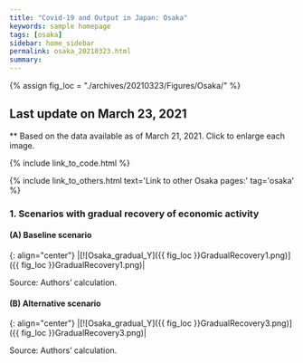 ```yaml
---
title: "Covid-19 and Output in Japan: Osaka"
keywords: sample homepage
tags: [osaka]
sidebar: home_sidebar
permalink: osaka_20210323.html
summary:
---
```


{% assign fig_loc = "./archives/20210323/Figures/Osaka/" %}

## Last update on March 23, 2021
** Based on the data available as of March 21, 2021. Click to enlarge each image.

{% include link_to_code.html %}

{% include link_to_others.html text='Link to other Osaka pages:' tag='osaka' %}


### 1. Scenarios with gradual recovery of economic activity

#### (A) Baseline scenario

{: align="center"}
|[![Osaka_gradual_Y]({{ fig_loc }}GradualRecovery1.png)]({{ fig_loc }}GradualRecovery1.png)|

Source: Authors’ calculation.

#### (B) Alternative scenario

{: align="center"}
|[![Osaka_gradual_Y]({{ fig_loc }}GradualRecovery3.png)]({{ fig_loc }}GradualRecovery3.png)|

Source: Authors’ calculation.
